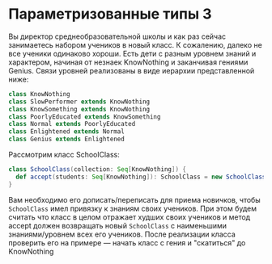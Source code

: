 # Параметризованные типы 3

Вы директор среднеобразовательной школы и как раз сейчас занимаетесь набором учеников в новый класс.
К сожалению, далеко не все ученики одинаково хороши.
Есть дети с разным уровнем знаний и характером, начиная от незнаек KnowNothing и заканчивая гениями Genius.
Связи уровней реализованы в виде иерархии представленной ниже: 
```scala
class KnowNothing
class SlowPerformer extends KnowNothing
class KnowSomething extends KnowNothing
class PoorlyEducated extends KnowSomething
class Normal extends PoorlyEducated
class Enlightened extends Normal
class Genius extends Enlightened
```

Рассмотрим класс SchoolClass:
```scala
class SchoolClass(collection: Seq[KnowNothing]) {
  def accept(students: Seq[KnowNothing]): SchoolClass = new SchoolClass(collection ++ students)
}
```
Вам необходимо его дописать/переписать для приема новичков, чтобы `SchoolClass` имел привязку к знаниям своих учеников.
При этом будем считать что класс в целом отражает худших своих учеников и метод accept должен возвращать новый `SchoolClass` с наименьшими знаниями/уровнем всех его учеников.
После реализации класса проверить его на примере — начать класс с гения и "скатиться" до KnowNothing
